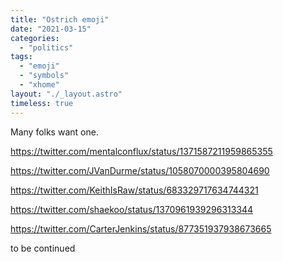 ```yaml
---
title: "Ostrich emoji"
date: "2021-03-15"
categories: 
  - "politics"
tags: 
  - "emoji"
  - "symbols"
  - "xhome"
layout: "./_layout.astro"
timeless: true
---
```


Many folks want one.

https://twitter.com/mentalconflux/status/1371587211959865355

https://twitter.com/JVanDurme/status/1058070000395804690

https://twitter.com/KeithIsRaw/status/683329717634744321

https://twitter.com/shaekoo/status/1370961939296313344

https://twitter.com/CarterJenkins/status/877351937938673665

to be continued
